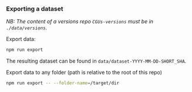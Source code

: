 ### Exporting a dataset

_NB: The content of a versions repo `CGUs-versions` must be in `./data/versions`._

Export data:

```sh
npm run export
```

The resulting dataset can be found in `data/dataset-YYYY-MM-DD-SHORT_SHA`.

Export data to any folder (path is relative to the root of this repo)

```sh
npm run export -- --folder-name=/target/dir
```
